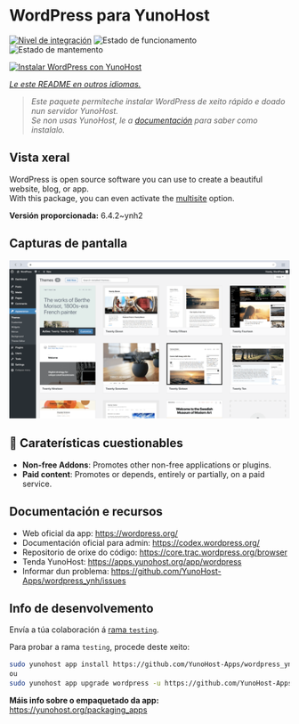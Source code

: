 <!--
NOTA: Este README foi creado automáticamente por <https://github.com/YunoHost/apps/tree/master/tools/readme_generator>
NON debe editarse manualmente.
-->

# WordPress para YunoHost

[![Nivel de integración](https://dash.yunohost.org/integration/wordpress.svg)](https://dash.yunohost.org/appci/app/wordpress) ![Estado de funcionamento](https://ci-apps.yunohost.org/ci/badges/wordpress.status.svg) ![Estado de mantemento](https://ci-apps.yunohost.org/ci/badges/wordpress.maintain.svg)

[![Instalar WordPress con YunoHost](https://install-app.yunohost.org/install-with-yunohost.svg)](https://install-app.yunohost.org/?app=wordpress)

*[Le este README en outros idiomas.](./ALL_README.md)*

> *Este paquete permíteche instalar WordPress de xeito rápido e doado nun servidor YunoHost.*  
> *Se non usas YunoHost, le a [documentación](https://yunohost.org/install) para saber como instalalo.*

## Vista xeral

WordPress is open source software you can use to create a beautiful website, blog, or app.  
With this package, you can even activate the [multisite](https://wordpress.org/support/article/glossary/#multisite) option.


**Versión proporcionada:** 6.4.2~ynh2

## Capturas de pantalla

![Captura de pantalla de WordPress](./doc/screenshots/screen-themes.png)

## :red_circle: Caraterísticas cuestionables

- **Non-free Addons**: Promotes other non-free applications or plugins.
- **Paid content**: Promotes or depends, entirely or partially, on a paid service.

## Documentación e recursos

- Web oficial da app: <https://wordpress.org/>
- Documentación oficial para admin: <https://codex.wordpress.org/>
- Repositorio de orixe do código: <https://core.trac.wordpress.org/browser>
- Tenda YunoHost: <https://apps.yunohost.org/app/wordpress>
- Informar dun problema: <https://github.com/YunoHost-Apps/wordpress_ynh/issues>

## Info de desenvolvemento

Envía a túa colaboración á [rama `testing`](https://github.com/YunoHost-Apps/wordpress_ynh/tree/testing).

Para probar a rama `testing`, procede deste xeito:

```bash
sudo yunohost app install https://github.com/YunoHost-Apps/wordpress_ynh/tree/testing --debug
ou
sudo yunohost app upgrade wordpress -u https://github.com/YunoHost-Apps/wordpress_ynh/tree/testing --debug
```

**Máis info sobre o empaquetado da app:** <https://yunohost.org/packaging_apps>
